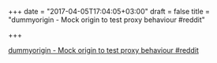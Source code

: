 +++
date = "2017-04-05T17:04:05+03:00"
draft = false
title = "dummyorigin - Mock origin to test proxy behaviour  #reddit"

+++

<p><a href="https://t.co/kIjqDhtzx8">dummyorigin - Mock origin to test proxy behaviour  #reddit</a></p>